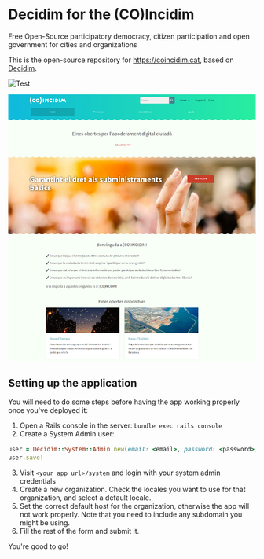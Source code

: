 # Decidim for the (CO)Incidim

Free Open-Source participatory democracy, citizen participation and open government for cities and organizations

This is the open-source repository for https://coincidim.cat, based on [Decidim](https://github.com/decidim/decidim).

![Test](https://github.com/Platoniq/decidim-coincidim/workflows/Test/badge.svg?branch=master)

![Coincidim Homepage](app/assets/images/screenshot.jpg)

## Setting up the application

You will need to do some steps before having the app working properly once you've deployed it:

1. Open a Rails console in the server: `bundle exec rails console`
2. Create a System Admin user:

```ruby
user = Decidim::System::Admin.new(email: <email>, password: <password>, password_confirmation: <password>)
user.save!
```

3. Visit `<your app url>/system` and login with your system admin credentials
4. Create a new organization. Check the locales you want to use for that organization, and select a default locale.
5. Set the correct default host for the organization, otherwise the app will not work properly. Note that you need to include any subdomain you might be using.
6. Fill the rest of the form and submit it.

You're good to go!
